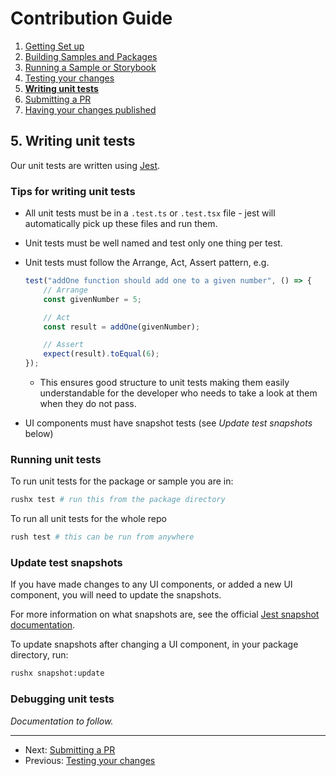 # Contribution Guide

1. [Getting Set up](<./1. getting-set-up.md>)
2. [Building Samples and Packages](<./2. build-samples-and-packages.md>)
3. [Running a Sample or Storybook](<./3. running-a-sample-or-storybook.md>)
4. [Testing your changes](<./4. testing-your-changes.md>)
5. **[Writing unit tests](<./5. writing-unit-tests.md>)**
6. [Submitting a PR](<./6. submitting-a-pr.md>)
7. [Having your changes published](<./7. having-your-changes-published.md>)

## 5. Writing unit tests

Our unit tests are written using [Jest](../infrastructure/jest.md).

### Tips for writing unit tests

* All unit tests must be in a `.test.ts` or `.test.tsx` file - jest will automatically pick up these files and run them.
* Unit tests must be well named and test only one thing per test.
* Unit tests must follow the Arrange, Act, Assert pattern, e.g.

  ```javascript
  test("addOne function should add one to a given number", () => {
      // Arrange
      const givenNumber = 5;

      // Act
      const result = addOne(givenNumber);

      // Assert
      expect(result).toEqual(6);
  });
  ```

  * This ensures good structure to unit tests making them easily understandable for the developer who needs to take a look at them when they do not pass.
* UI components must have snapshot tests (see _Update test snapshots_ below)

### Running unit tests

To run unit tests for the package or sample you are in:

```bash
rushx test # run this from the package directory
```

To run all unit tests for the whole repo

```bash
rush test # this can be run from anywhere
```

### Update test snapshots

If you have made changes to any UI components, or added a new UI component, you will need to update the snapshots.

For more information on what snapshots are, see the official [Jest snapshot documentation](https://jestjs.io/docs/snapshot-testing).

To update snapshots after changing a UI component, in your package directory, run:

```bash
rushx snapshot:update
```

### Debugging unit tests

_Documentation to follow._

---

* Next: [Submitting a PR](<./6. submitting-a-pr.md>)
* Previous: [Testing your changes](<./4. testing-your-changes.md>)
